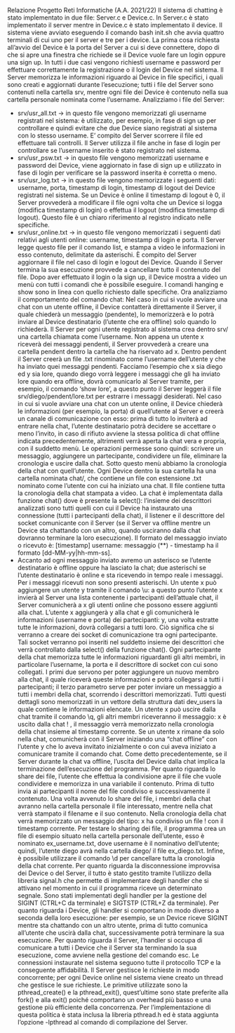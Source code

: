 Relazione Progetto Reti Informatiche (A.A. 2021/22)
Il sistema di chatting è stato implementato in due file: Server.c e Device.c. 
In Server.c è stato implementato il server mentre in Device.c è stato implementato il device.
Il sistema viene avviato eseguendo il comando bash init.sh che avvia quattro terminali di cui uno per il server e tre per i device.
La prima cosa richiesta all’avvio del Device è la porta del Server a cui si deve connettere, dopo di che si apre una finestra che richiede se il Device vuole fare un login oppure una sign up. 
In tutti i due casi vengono richiesti username e password per effettuare correttamente la registrazione o il login del Device nel sistema. 
Il Server memorizza le informazioni riguardo ai Device in file specifici, i quali sono creati e aggiornati durante l’esecuzione; tutti i file del Server sono contenuti nella cartella srv, mentre ogni file dei Device è contenuto nella sua cartella personale nominata come l’username. 
Analizziamo i file del Server:
- srv/usr_all.txt → in questo file vengono memorizzati gli username registrati nel sistema: è utilizzato, per esempio, in fase di sign up per controllare e quindi evitare che due Device siano registrati al sistema con lo stesso username. 
E’ compito del Server scorrere il file ed effettuare tali controlli. Il Server utilizza il file anche in fase di login per controllare se l’username inserito è stato registrato nel sistema.
- srv/usr_psw.txt → in questo file vengono memorizzati username e password dei Device, viene aggiornato in fase di sign up e utilizzato in fase di login per verificare se la password inserita è corretta o meno.
- srv/usr_log.txt → in questo file vengono memorizzate i seguenti dati: username, porta, timestamp di login, timestamp di logout dei Device registrati nel sistema. 
Se un Device è online il timestamp di logout è 0, il Server provvederà a modificare il file ogni volta che un Device si logga (modifica timestamp di login) o effettua il logout (modifica timestamp di logout). 
Questo file è un chiaro riferimento al registro indicato nelle specifiche.
- srv/usr_online.txt → in questo file vengono memorizzati i seguenti dati relativi agli utenti online: username, timestamp di login e porta. 
Il Server legge questo file per il comando list, e stampa a video le informazioni in esso contenuto, delimitate da asterischi. È compito del Server aggiornare il file nel caso di login e logout dei Device. 
Quando il Server termina la sua esecuzione provvede a cancellare tutto il contenuto del file.
Dopo aver effettuato il login o la sign up, il Device mostra a video un menù con tutti i comandi che è possibile eseguire.
I comandi hanging e show sono in linea con quello richiesto dalle specifiche.
Ora analizziamo il comportamento del comando chat: 
Nel caso in cui si vuole avviare una chat con un utente offline, il Device contatterà direttamente il Server, il quale chiederà un messaggio (pendente), lo memorizzerà e lo potrà inviare al Device destinatario (l’utente che era offline) solo quando lo richiederà. 
Il Server per ogni utente registrato al sistema crea dentro srv/ una cartella chiamata come l’username. Non appena un utente x riceverà dei messaggi pendenti, il Server provvederà a creare una cartella pendent dentro la cartella che ha riservato ad x. 
Dentro pendent il Server creerà un file .txt rinominato come l’username dell’utente y che ha inviato quei messaggi pendenti. 
Facciamo l’esempio che x sia diego ed y sia lore, quando diego vorrà leggere i messaggi che gli ha inviato lore quando era offline, dovrà comunicarlo al Server tramite, per esempio, il comando ‘show lore’, 
a questo punto il Server leggerà il file srv/diego/pendent/lore.txt per estrarre i messaggi desiderati.
Nel caso in cui si vuole avviare una chat con un utente online, il Device chiederà le informazioni (per esempio, la porta) di quell’utente al Server e creerà un canale di comunicazione con esso: prima di tutto lo inviterà ad entrare nella chat,
l’utente destinatario potrà decidere se accettare o meno l’invito, in caso di rifiuto avviene la stessa politica di chat offline indicata precedentemente, altrimenti verrà aperta la chat vera e propria, con il suddetto menù.
Le operazioni permesse sono quindi: scrivere un messaggio, aggiungere un partecipante, condividere un file, eliminare la cronologia e uscire dalla chat. 
Sotto questo menù abbiamo la cronologia della chat con quell’utente. Ogni Device dentro la sua cartella ha una cartella nominata chat/, che contiene un file con estensione .txt nominato come l’utente con cui ha iniziato una chat. 
Il file contiene tutta la cronologia della chat stampata a video. La chat è implementata dalla funzione chat() dove è presente la select(): 
l’insieme dei descrittori analizzati sono tutti quelli con cui il Device ha instaurato una connessione (tutti i partecipanti della chat), il listener e il descrittore del socket comunicante con il Server (se il Server va offline mentre un Device sta chattando con un altro, quando usciranno dalla chat dovranno terminare la loro esecuzione).
Il formato del messaggio inviato o ricevuto è: [timestamp] username: messaggio (**) - timestamp ha il formato [dd-MM-yy|hh-mm-ss]. 
- Accanto ad ogni messaggio inviato avremo un asterisco se l’utente destinatario è offline oppure ha lasciato la chat; due asterischi se l’utente destinatario è online e sta ricevendo in tempo reale i messaggi.
Per i messaggi ricevuti non sono presenti asterischi. Un utente x può aggiungere un utente y tramite il comando \u: a questo punto l’utente x invierà al Server una lista contenente i partecipanti dell’attuale chat, il Server comunicherà a x gli utenti online che possono essere aggiunti alla chat. 
L’utente x aggiungerà y alla chat e gli comunicherà le informazioni (username e porta) dei partecipanti: y, una volta estratte tutte le informazioni, dovrà collegarsi a tutti loro. Ciò significa che si verranno a creare dei socket di comunicazione tra ogni partecipante. 
Tali socket verranno poi inseriti nel suddetto insieme dei descrittori che verrà controllato dalla select() della funzione chat(). Ogni partecipante della chat memorizza tutte le informazioni riguardanti gli altri membri, in particolare l’username, la porta e il descrittore di socket con cui sono collegati.
I primi due servono per poter aggiungere un nuovo membro alla chat, il quale riceverà queste informazioni e potrà collegarsi a tutti i partecipanti; il terzo parametro serve per poter inviare un messaggio a tutti i membri della chat, scorrendo i descrittori memorizzati. 
Tutti questi dettagli sono memorizzati in un vettore della struttura dati dev_users la quale contiene le informazioni elencate.
Un utente x può uscire dalla chat tramite il comando \q, gli altri membri riceveranno il messaggio: x è uscito dalla chat ! , il messaggio verrà memorizzato nella cronologia della chat insieme al timestamp corrente. Se un utente x rimane da solo nella chat, comunicherà con il Server iniziando una “chat offline” con l’utente y che lo aveva invitato inizialmente
o con cui aveva iniziato a comunicare tramite il comando chat. Come detto precedentemente, se il Server durante la chat va offline, l’uscita del Device dalla chat implica la terminazione dell’esecuzione del programma.
Per quanto riguarda lo share dei file, l’utente che effettua la condivisione apre il file che vuole condividere e memorizza in una variabile il contenuto. Prima di tutto invia ai partecipanti il nome del file condiviso e successivamente il contenuto. 
Una volta avvenuto lo share del file, i membri della chat avranno nella cartella personale il file interessato, mentre nella chat verrà stampato il filename e il suo contenuto. Nella cronologia della chat verrà memorizzato un messaggio del tipo: x ha condiviso un file ! con il timestamp corrente.
Per testare lo sharing dei file, il programma crea un file di esempio situato nella cartella personale dell’utente, esso è nominato ex_username.txt, dove username è il nominativo dell’utente; quindi, l’utente diego avrà nella cartella diego/ il file ex_diego.txt. 
Infine, è possibile utilizzare il comando \d per cancellare tutta la cronologia della chat corrente.
Per quanto riguarda la disconnessione improvvisa dei Device o del Server, il tutto è stato gestito tramite l’utilizzo della libreria signal.h che permette di implementare degli handler che si attivano nel momento in cui il programma riceve un determinato segnale. Sono stati implementati degli handler per la gestione del SIGINT (CTRL+C da terminale) e SIGTSTP (CTRL+Z da terminale). 
Per quanto riguarda i Device, gli handler si comportano in modo diverso a seconda della loro esecuzione: per esempio, se un Device riceve SIGINT mentre sta chattando con un altro utente, prima di tutto comunica all’utente che uscirà dalla chat, successivamente potrà terminare la sua esecuzione. Per quanto riguarda il Server,
l’handler si occupa di comunicare a tutti i Device che il Server sta terminando la sua esecuzione, come avviene nella gestione del comando esc.
Le connessioni instaurate nel sistema seguono tutte il protocollo TCP e la conseguente affidabilità. Il Server gestisce le richieste in modo concorrente; per ogni Device online nel sistema viene creato un thread che gestisce le sue richieste. Le primitive utilizzate sono la pthread_create() e la pthread_exit(), quest’ultime sono state preferite alla fork() e alla exit() poiché comportano un overhead più basso e una gestione più efficiente della concorrenza. Per l’implementazione di questa politica è stata inclusa la libreria pthread.h ed è stata aggiunta l’opzione -lpthread al comando di compilazione del Server.
